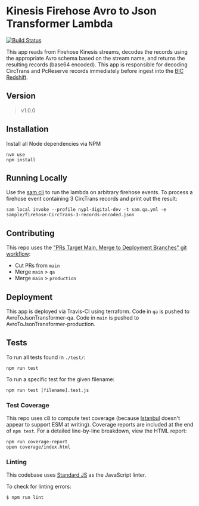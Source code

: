 # Kinesis Firehose Avro to Json Transformer Lambda
[![Build Status](https://travis-ci.org/NYPL/firehose-avro-to-json-transformer.svg?branch=main)](https://travis-ci.org/NYPL/firehose-avro-to-json-transformer)

This app reads from Firehose Kinesis streams, decodes the records using the appropriate Avro schema based on the stream name, and returns the resulting records (base64 encoded). This app is responsible for decoding CircTrans and PcReserve records immediately before ingest into the [BIC Redshift](https://github.com/NYPL/BIC).

## Version
> v1.0.0

## Installation

Install all Node dependencies via NPM

```console
nvm use
npm install
```

## Running Locally

Use the [sam cli](https://docs.aws.amazon.com/serverless-application-model/latest/developerguide/serverless-sam-cli-install.html) to run the lambda on arbitrary firehose events. To process a firehose event containing 3 CircTrans records and print out the result:

```
sam local invoke --profile nypl-digital-dev -t sam.qa.yml -e sample/firehose-CircTrans-3-records-encoded.json
```

## Contributing

This repo uses the ["PRs Target Main, Merge to Deployment Branches" git workflow](https://github.com/NYPL/engineering-general/blob/main/standards/git-workflow.md#prs-target-main-merge-to-deployment-branches):
 - Cut PRs from `main`
 - Merge `main` > `qa`
 - Merge `main` > `production`

## Deployment

This app is deployed via Travis-CI using terraform. Code in `qa` is pushed to AvroToJsonTransformer-qa. Code in `main` is pushed to AvroToJsonTransformer-production.

## Tests

To run all tests found in `./test/`:

```console
npm run test
```

To run a specific test for the given filename:

```console
npm run test [filename].test.js
```

### Test Coverage

This repo uses c8 to compute test coverage (because [Istanbul](https://github.com/istanbuljs/nyc) doesn't appear to support ESM at writing). Coverage reports are included at the end of `npm test`. For a detailed line-by-line breakdown, view the HTML report:

```console
npm run coverage-report
open coverage/index.html
```

### Linting

This codebase uses [Standard JS](https://www.npmjs.com/package/standard) as the JavaScript linter.

To check for linting errors:

```console
$ npm run lint
```
